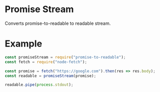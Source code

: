 # Promise Stream

Converts promise-to-readable to readable stream.

# Example

```js
const promiseStream = require("promise-to-readable");
const fetch = require("node-fetch");

const promise = fetch("https://google.com").then(res => res.body);
const readable = promiseStream(promise);

readable.pipe(process.stdout);
```